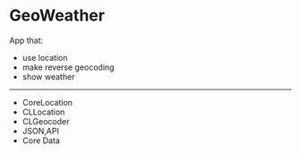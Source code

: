 # GeoWeather
App that:
- use location
- make reverse geocoding
- show weather
------------
- CoreLocation
- CLLocation
- CLGeocoder
- JSON,API
- Core Data
